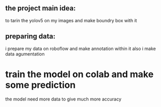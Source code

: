 ## the project main idea:
to tarin the yolov5 on my images and make boundry box with it 
## preparing data:
i prepare my data on roboflow and make annotation within it also i make data agumentation 
# train the model on colab and make some prediction
the model need more data to give much more accuracy 
